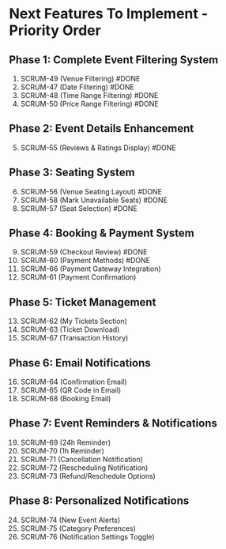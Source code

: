 # Next Features To Implement - Priority Order

## Phase 1: Complete Event Filtering System
1. SCRUM-49 (Venue Filtering) #DONE
2. SCRUM-47 (Date Filtering) #DONE
3. SCRUM-48 (Time Range Filtering) #DONE
4. SCRUM-50 (Price Range Filtering) #DONE

## Phase 2: Event Details Enhancement
5. SCRUM-55 (Reviews & Ratings Display) #DONE

## Phase 3: Seating System
6. SCRUM-56 (Venue Seating Layout) #DONE
7. SCRUM-58 (Mark Unavailable Seats) #DONE
8. SCRUM-57 (Seat Selection) #DONE

## Phase 4: Booking & Payment System  
9. SCRUM-59 (Checkout Review) #DONE
10. SCRUM-60 (Payment Methods) #DONE
11. SCRUM-66 (Payment Gateway Integration)
12. SCRUM-61 (Payment Confirmation)

## Phase 5: Ticket Management
13. SCRUM-62 (My Tickets Section)
14. SCRUM-63 (Ticket Download)
15. SCRUM-67 (Transaction History)

## Phase 6: Email Notifications
16. SCRUM-64 (Confirmation Email)
17. SCRUM-65 (QR Code in Email)
18. SCRUM-68 (Booking Email)

## Phase 7: Event Reminders & Notifications
19. SCRUM-69 (24h Reminder)
20. SCRUM-70 (1h Reminder)
21. SCRUM-71 (Cancellation Notification)
22. SCRUM-72 (Rescheduling Notification)
23. SCRUM-73 (Refund/Reschedule Options)

## Phase 8: Personalized Notifications
24. SCRUM-74 (New Event Alerts)
25. SCRUM-75 (Category Preferences)
26. SCRUM-76 (Notification Settings Toggle) 
